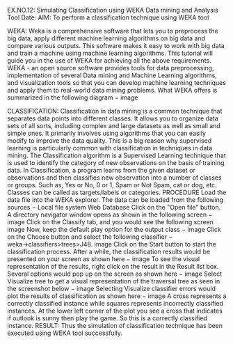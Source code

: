 EX.NO.12: Simulating Classification using WEKA Data mining and Analysis Tool
Date:
AIM:
To perform a classification technique using WEKA tool

WEKA:
Weka is a comprehensive software that lets you to preprocess the big data, apply different machine learning algorithms on big data and compare various outputs. This software makes it easy to work with big data and train a machine using machine learning algorithms. This tutorial will guide you in the use of WEKA for achieving all the above requirements. WEKA - an open source software provides tools for data preprocessing, implementation of several Data mining and Machine Learning algorithms, and visualization tools so that you can develop machine learning techniques and apply them to real-world data mining problems. What WEKA offers is summarized in the following diagram −
image

CLASSIFICATION:
Classification in data mining is a common technique that separates data points into different classes. It allows you to organize data sets of all sorts, including complex and large datasets as well as small and simple ones. It primarily involves using algorithms that you can easily modify to improve the data quality. This is a big reason why supervised learning is particularly common with classification in techniques in data mining. The Classification algorithm is a Supervised Learning technique that is used to identify the category of new observations on the basis of training data. In Classification, a program learns from the given dataset or observations and then classifies new observation into a number of classes or groups. Such as, Yes or No, 0 or 1, Spam or Not Spam, cat or dog, etc. Classes can be called as targets/labels or categories.
PROCEDURE
Load the data file into the WEKA explorer. The data can be loaded from the following sources − Local file system Web Database
Click on the "Open file" button. A directory navigator window opens as shown in the following screen −
image
Click on the Classify tab, and you would see the following screen
image
Now, keep the default play option for the output class −
image
Click on the Choose button and select the following classifier − weka→classifiers>trees>J48.
image
Click on the Start button to start the classification process. After a while, the classification results would be presented on your screen as shown here −
image
To see the visual representation of the results, right click on the result in the Result list box. Several options would pop up on the screen as shown here −
image
Select Visualize tree to get a visual representation of the traversal tree as seen in the screenshot below −
image
Selecting Visualize classifier errors would plot the results of classification as shown here −
image
A cross represents a correctly classified instance while squares represents incorrectly classified instances. At the lower left corner of the plot you see a cross that indicates if outlook is sunny then play the game. So this is a correctly classified instance.
RESULT:
Thus the simulation of classification technique has been executed using WEKA tool successfully.
